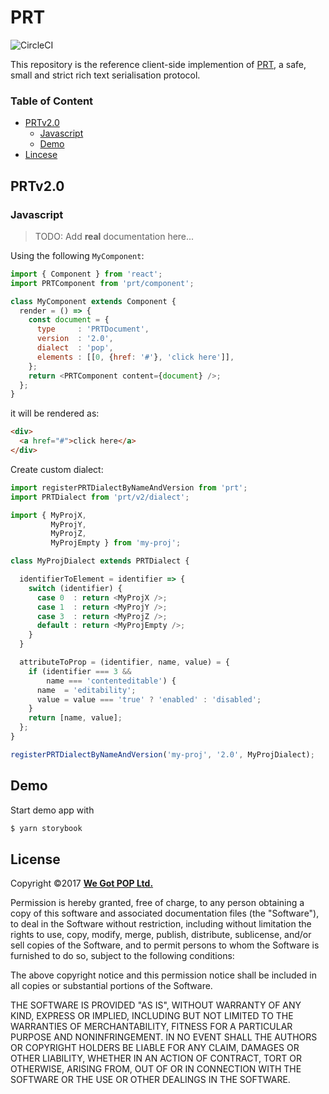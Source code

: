# PRT
![CircleCI](https://circleci.com/gh/wegotpop/prt-client.png?circle-token=:circle-token)

This repository is the reference client-side implemention of [PRT][1], a safe,
small and strict rich text serialisation protocol.

### Table of Content

- [PRTv2.0](#prtv20)
    - [Javascript](#javascript)
    - [Demo](#demo)
- [Lincese](#license)


## PRTv2.0

### Javascript

> TODO: Add **real** documentation here...

Using the following `MyComponent`:

```js
import { Component } from 'react';
import PRTComponent from 'prt/component';

class MyComponent extends Component {
  render = () => {
    const document = {
      type     : 'PRTDocument',
      version  : '2.0',
      dialect  : 'pop',
      elements : [[0, {href: '#'}, 'click here']],
    };
    return <PRTComponent content={document} />;
  };
}
```

it will be rendered as:

```html
<div>
  <a href="#">click here</a>
</div>
```

Create custom dialect:

```js
import registerPRTDialectByNameAndVersion from 'prt';
import PRTDialect from 'prt/v2/dialect';

import { MyProjX,
         MyProjY,
         MyProjZ,
         MyProjEmpty } from 'my-proj';

class MyProjDialect extends PRTDialect {

  identifierToElement = identifier => {
    switch (identifier) {
      case 0  : return <MyProjX />;
      case 1  : return <MyProjY />;
      case 3  : return <MyProjZ />;
      default : return <MyProjEmpty />;
    }
  }

  attributeToProp = (identifier, name, value) = {
    if (identifier === 3 &&
        name === 'contenteditable') {
      name  = 'editability';
      value = value === 'true' ? 'enabled' : 'disabled';
    }
    return [name, value];
  };
}

registerPRTDialectByNameAndVersion('my-proj', '2.0', MyProjDialect);
```
## Demo

Start demo app with

```bash
$ yarn storybook
```

## License

Copyright &copy;2017 [**We Got POP Ltd.**][6]

Permission is hereby granted, free of charge, to any person obtaining a copy of
this software and associated documentation files (the "Software"), to deal in
the Software without restriction, including without limitation the rights to
use, copy, modify, merge, publish, distribute, sublicense, and/or sell copies of
the Software, and to permit persons to whom the Software is furnished to do so,
subject to the following conditions:

The above copyright notice and this permission notice shall be included in all
copies or substantial portions of the Software.

THE SOFTWARE IS PROVIDED "AS IS", WITHOUT WARRANTY OF ANY KIND, EXPRESS OR
IMPLIED, INCLUDING BUT NOT LIMITED TO THE WARRANTIES OF MERCHANTABILITY, FITNESS
FOR A PARTICULAR PURPOSE AND NONINFRINGEMENT. IN NO EVENT SHALL THE AUTHORS OR
COPYRIGHT HOLDERS BE LIABLE FOR ANY CLAIM, DAMAGES OR OTHER LIABILITY, WHETHER
IN AN ACTION OF CONTRACT, TORT OR OTHERWISE, ARISING FROM, OUT OF OR IN
CONNECTION WITH THE SOFTWARE OR THE USE OR OTHER DEALINGS IN THE SOFTWARE.

<!-- anchors -->
[1]: https://github.com/wegotpop/prt
[2]: https://facebook.github.io/react
[3]: https://flow.org
[4]: http://eslint.org
[5]: https://babeljs.io
[6]: https://www.wegotpop.com
